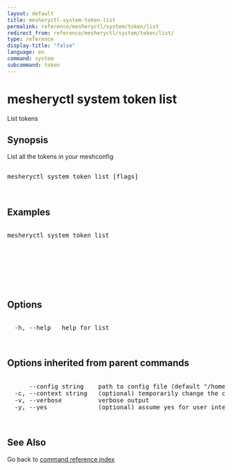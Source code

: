 ```yaml
---
layout: default
title: mesheryctl-system-token-list
permalink: reference/mesheryctl/system/token/list
redirect_from: reference/mesheryctl/system/token/list/
type: reference
display-title: "false"
language: en
command: system
subcommand: token
---
```


# mesheryctl system token list

List tokens

## Synopsis

List all the tokens in your meshconfig

<pre class='codeblock-pre'>
<div class='codeblock'>
mesheryctl system token list [flags]

</div>
</pre> 

## Examples

<pre class='codeblock-pre'>
<div class='codeblock'>
mesheryctl system token list

</div>
</pre> 

<pre class='codeblock-pre'>
<div class='codeblock'>
	

</div>
</pre> 

## Options

<pre class='codeblock-pre'>
<div class='codeblock'>
  -h, --help   help for list

</div>
</pre>

## Options inherited from parent commands

<pre class='codeblock-pre'>
<div class='codeblock'>
      --config string    path to config file (default "/home/admin-pc/.meshery/config.yaml")
  -c, --context string   (optional) temporarily change the current context.
  -v, --verbose          verbose output
  -y, --yes              (optional) assume yes for user interactive prompts.

</div>
</pre>

## See Also

Go back to [command reference index](/reference/mesheryctl/) 
